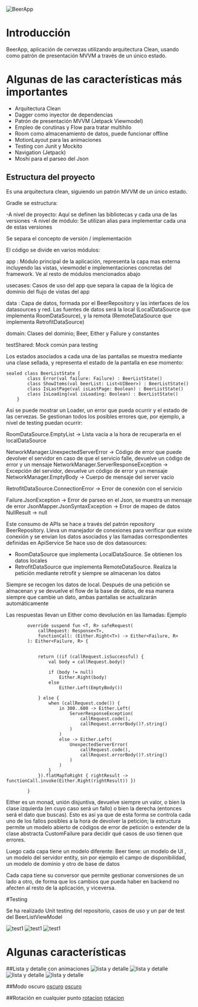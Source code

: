 ![BeerApp](images/ic_launcher.round.png)

# Introducción

BeerApp, aplicación de cervezas utilizando arquitectura Clean, usando como patrón de presentación MVVM a través de un único estado.

# Algunas de las características más importantes

- Arquitectura Clean
- Dagger como inyector de dependencias
- Patrón de presentación MVVM (Jetpack Viewmodel)
- Empleo de corutinas y Flow para tratar multihilo
- Room como almacenamiento de datos, puede funcionar offline
- MotionLayout para las animaciones
- Testing con Junit y Mockito
- Navigation (Jetpack)
- Moshi para el parseo del Json

## Estructura del proyecto


Es una arquitectura clean, siguiendo un patrón MVVM de un único estado.

Gradle se estructura:

-A nivel de proyecto: Aquí se definen las bibliotecas y cada una de las versiones
-A nivel de módulo: Se utilizan alias para implementar cada una de estas versiones

Se separa el concepto de versión / implementación


El código se divide en varios módulos:

app : Módulo principal de la aplicación, representa la capa mas externa incluyendo las vistas, viewmodel e implementaciones concretas del framework. Ve al resto de módulos mencionados abajo

usecases: Casos de uso del app que separa la capaa de la lógica de dominio del flujo de vistas del app

data : Capa de datos, formada por el BeerRepository y las interfaces de los datasources y red. Las fuentes de datos será la local (LocalDataSource que implementa RoomDataSource), y la remota (RemoteDataSource que implementa RetrofitDataSource)

domain: Clases del dominio; Beer, Either y Failure y constantes

testShared: Mock común para testing

Los estados asociados a cada una de las pantallas se muestra mediante una clase sellada, y representa el estado de la pantalla en ese momento:


```
sealed class BeerListState {
        class Error(val failure: Failure) : BeerListState()
        class ShowItems(val beerList: List<UIBeer>) : BeerListState()
        class IsLastPage(val isLastPage: Boolean) : BeerListState()
        class IsLoading(val isLoading: Boolean) : BeerListState()
    }
```

Así se puede mostrar un Loader, un error que pueda ocurrir y el estado de las cervezas.
Se gestionan todos los posibles errores que, por ejemplo, a nivel de testing puedan ocurrir:

RoomDataSource.EmptyList ->  Lista vacía a la hora de recuperarla en el localDataSource

NetworkManager.UnexpectedServerError -> Código de error que puede devolver el servidor en caso de que el servicio falle, devuelve un código de error y un mensaje
NetworkManager.ServerResponseException -> Excepción del servidor, devuelve un código de error y un mensaje
NetworkManager.EmptyBody -> Cuerpo de mensaje del server vacío

RetrofitDataSource.ConnectionError -> Error de conexión con el servicio

Failure.JsonException -> Error de parseo en el Json, se muestra un mensaje de error
JsonMapper.JsonSyntaxException -> Error de mapeo de datos
NullResult -> null

Este consumo de APIs se hace a través del patrón repository BeerRepository. Lleva un manejador de conexiones para verificar que existe conexión y se envían los datos asociados y las llamadas correspondientes definidas en ApiService
Se hace uso de dos datasources: 

- RoomDataSource que implementa LocalDataSource. Se obtienen los datos locales
- RetrofitDataSource que implementa RemoteDataSource. Realiza la petición mediante retrofit y siempre se almacenan los datos


Siempre se recogen los datos de local. 
Después de una petición se almacenan y se devuelve el flow de la base de datos, de esa manera siempre que cambie un dato, ambas pantallas se actualizarán automáticamente


Las respuestas llevan un Either como devolución en las llamadas: Ejemplo


```
        override suspend fun <T, R> safeRequest(
            callRequest: Response<T>,
            functionCall: (Either.Right<T>) -> Either<Failure, R>
        ): Either<Failure, R> {


            return ((if (callRequest.isSuccessful) {
                val body = callRequest.body()

                if (body != null)
                    Either.Right(body)
                else
                    Either.Left(EmptyBody())

            } else {
                when (callRequest.code()) {
                    in 300..600 -> Either.Left(
                        ServerResponseException(
                            callRequest.code(),
                            callRequest.errorBody()?.string()
                        )
                    )
                    else -> Either.Left(
                        UnexpectedServerError(
                            callRequest.code(),
                            callRequest.errorBody()?.string()
                        )
                    )
                }
            }).flatMapToRight { rightResult -> functionCall.invoke(Either.Right(rightResult)) })

        }

```

Either es un monad, unión disjuntiva, devuelve siempre un valor, o bien la clase izquierda (en cuyo caso será un fallo) o bien la derecha (entonces será el dato que buscas). 
Esto es así ya que de esta forma se controla cada uno de los fallos posibles a la hora de devolver la petición; la estructura permite un modelo abierto de códigos de error de petición o extender de la clase abstracta CustomFailure para decidir qué casos de uso tienen que errores.

Luego cada capa tiene un modelo diferente: Beer tiene: un modelo de UI , un modelo del servidor entity, sin por ejemplo el campo de disponibilidad, un modelo de dominio y otro de base de datos

Cada capa tiene su conversor que permite gestionar conversiones de un lado a otro, de forma que los cambios que pueda haber en backend no afecten al resto de la aplicación, y viceversa.



#Testing

Se ha realizado Unit testing del repositorio, casos de uso y un par de test del BeerListViewModel

![test1]("images/test1.png")
![test1]("images/test2.png")
![test1]("images/test3.png")


# Algunas características

##Lista y detalle con animaciones
![lista y detalle]("images/image1.png")
![lista y detalle]("images/image2.png")
![lista y detalle]("images/image3.png")
![lista y detalle]("images/image4.png")

##Modo oscuro
[oscuro]("images/darkmode1.png")
[oscuro]("images/darkmode2.png")

##Rotación en cualquier punto
[rotacion]("images/darkmoderotate1.png")
[rotacion]("images/darkmoderotate2.png")
